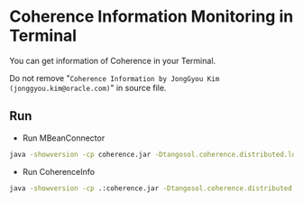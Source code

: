 # Coherence Information Monitoring in Terminal

You can get information of Coherence in your Terminal.

Do not remove "`Coherence Information by JongGyou Kim (jonggyou.kim@oracle.com)`" in source file.

## Run

- Run MBeanConnector
```sh
java -showversion -cp coherence.jar -Dtangosol.coherence.distributed.localstorage=false -Dtangosol.coherence.management=all -Dcom.sun.management.jmxremote.ssl=false -Dcom.sun.management.jmxremote.authenticate=false -Dtangosol.coherence.management.remote=true com.tangosol.net.management.MBeanConnector -rmi
```
- Run CoherenceInfo
```sh
java -showversion -cp .:coherence.jar -Dtangosol.coherence.distributed.localstorage=false com.oracle.coherence.info.CoherenceInfo %*
```
